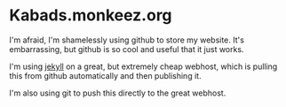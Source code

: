 # Kabads.monkeez.org
I'm afraid, I'm shamelessly using github to store my website. It's embarrassing, but github is so cool and useful that it just works. 

I'm using [jekyll](http://www.jekyllrb.com) on a great, but extremely cheap webhost, which is pulling this from github automatically and then publishing it.  

I'm also using git to push this directly to the great webhost. 